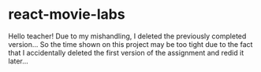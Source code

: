 # react-movie-labs

Hello teacher! 
Due to my mishandling, I deleted the previously completed version... 
So the time shown on this project may be too tight due to the fact that I accidentally deleted the first version of the assignment and redid it later...
